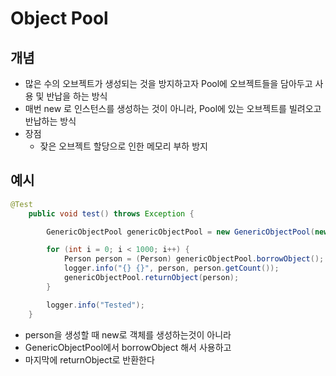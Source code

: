 # Object Pool

## 개념

- 많은 수의 오브젝트가 생성되는 것을 방지하고자 Pool에 오브젝트들을 담아두고 사용 및 반납을 하는 방식
- 매번 new 로 인스턴스를 생성하는 것이 아니라, Pool에 있는 오브젝트를 빌려오고 반납하는 방식
- 장점
    - 잦은 오브젝트 할당으로 인한 메모리 부하 방지

## 예시

```java
@Test
    public void test() throws Exception {

        GenericObjectPool genericObjectPool = new GenericObjectPool(new PersonPool());

        for (int i = 0; i < 1000; i++) {
            Person person = (Person) genericObjectPool.borrowObject();
            logger.info("{} {}", person, person.getCount());
            genericObjectPool.returnObject(person);
        }

        logger.info("Tested");
    }
```

- person을 생성할 때 new로 객체를 생성하는것이 아니라
- GenericObjectPool에서 borrowObject 해서 사용하고
- 마지막에 returnObject로 반환한다